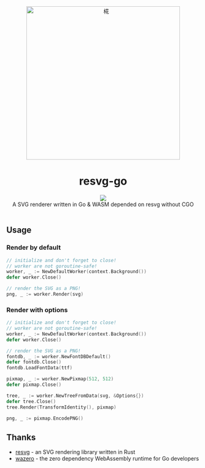 <div align="center">
  <img src=".github/hua_nobg_512.gif" alt="椛" width = "400">
  <br>

  <h1>resvg-go</h1>
  <img src="https://counter.seku.su/cmoe?name=resvgo&theme=r34" /><br>
  A SVG renderer written in Go & WASM depended on resvg without CGO<br><br>
  
</div>


## Usage

### Render by default
```go
// initialize and don't forget to close!
// worker are not goroutine-safe!
worker, _ := NewDefaultWorker(context.Background())
defer worker.Close()

// render the SVG as a PNG!
png, _ := worker.Render(svg)
```

### Render with options
```go
// initialize and don't forget to close!
// worker are not goroutine-safe!
worker, _ := NewDefaultWorker(context.Background())
defer worker.Close()

// render the SVG as a PNG!
fontdb, _ := worker.NewFontDBDefault()
defer fontdb.Close()
fontdb.LoadFontData(ttf)

pixmap, _ := worker.NewPixmap(512, 512)
defer pixmap.Close()

tree, _ := worker.NewTreeFromData(svg, &Options{})
defer tree.Close()
tree.Render(TransformIdentity(), pixmap)

png, _ := pixmap.EncodePNG()
```


## Thanks
- [resvg](https://github.com/RazrFalcon/resvg) - an SVG rendering library written in Rust
- [wazero](https://github.com/tetratelabs/wazero) - the zero dependency WebAssembly runtime for Go developers
